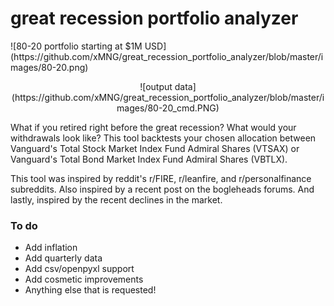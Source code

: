 # great recession portfolio analyzer
<p>
![80-20 portfolio starting at $1M USD](https://github.com/xMNG/great_recession_portfolio_analyzer/blob/master/images/80-20.png) 
</p>
<p align="center">
![output data](https://github.com/xMNG/great_recession_portfolio_analyzer/blob/master/images/80-20_cmd.PNG) 
</p>

What if you retired right before the great recession? What would your withdrawals look like? This tool backtests your chosen allocation between Vanguard's Total Stock Market Index Fund Admiral Shares (VTSAX) or Vanguard's Total Bond Market Index Fund Admiral Shares (VBTLX). 

This tool was inspired by reddit's r/FIRE, r/leanfire, and r/personalfinance subreddits. Also inspired by a recent post on the bogleheads forums. And lastly, inspired by the recent declines in the market.


### To do

- Add inflation
- Add quarterly data
- Add csv/openpyxl support
- Add cosmetic improvements
- Anything else that is requested!